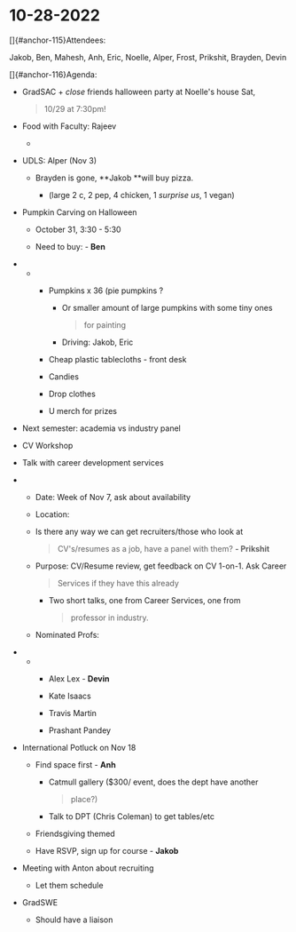 # 10-28-2022

[]{#anchor-115}Attendees:

Jakob, Ben, Mahesh, Anh, Eric, Noelle, Alper, Frost, Prikshit, Brayden,
Devin

[]{#anchor-116}Agenda:

-   GradSAC + *close* friends halloween party at Noelle's house Sat,
    > 10/29 at 7:30pm!

-   Food with Faculty: Rajeev

    -   

-   UDLS: Alper (Nov 3)

    -   Brayden is gone, **Jakob **will buy pizza.

        -   (large 2 c, 2 pep, 4 chicken, 1 *surprise us*, 1 vegan)

-   Pumpkin Carving on Halloween

    -   October 31, 3:30 - 5:30

    -   Need to buy: - **Ben**

<!-- -->

-   -   -   Pumpkins x 36 (pie pumpkins ?

            -   Or smaller amount of large pumpkins with some tiny ones
                > for painting

            -   Driving: Jakob, Eric

        -   Cheap plastic tablecloths - front desk

        -   Candies

        -   Drop clothes

        -   U merch for prizes

-   Next semester: academia vs industry panel

-   CV Workshop

-   Talk with career development services

<!-- -->

-   -   Date: Week of Nov 7, ask about availability

    -   Location:

    -   Is there any way we can get recruiters/those who look at
        > CV's/resumes as a job, have a panel with them? **- Prikshit**

    -   Purpose: CV/Resume review, get feedback on CV 1-on-1. Ask Career
        > Services if they have this already

        -   Two short talks, one from Career Services, one from
            > professor in industry.

    -   Nominated Profs:

<!-- -->

-   -   -   Alex Lex - **Devin**

        -   Kate Isaacs

        -   Travis Martin

        -   Prashant Pandey

<!-- -->

-   International Potluck on Nov 18

    -   Find space first - **Anh**

        -   Catmull gallery (\$300/ event, does the dept have another
            > place?)

        -   Talk to DPT (Chris Coleman) to get tables/etc

    -   Friendsgiving themed

    -   Have RSVP, sign up for course - **Jakob**

-   Meeting with Anton about recruiting

    -   Let them schedule

-   GradSWE

    -   Should have a liaison

